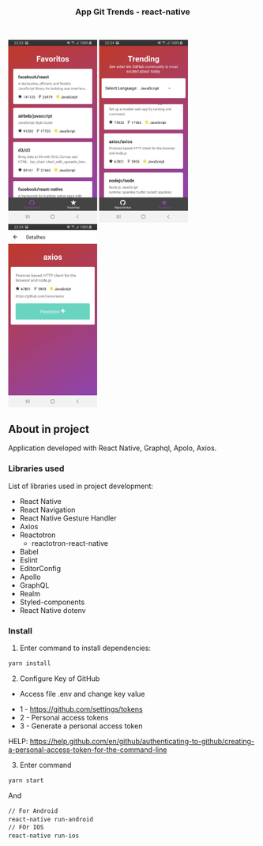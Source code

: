 <p align="center">
  <h3 align="center">App Git Trends - react-native</h3>
</p>
<br />
<p>
  <img width="180" src=".assets-git/GitTrend-01.jpg">
  <img width="180" src=".assets-git/appGitTrend-02.jpg">
  <img width="180" src=".assets-git/appGitTrend-03.jpg">
</p>


## About in project

Application developed with React Native, Graphql, Apolo, Axios.

### Libraries used

List of libraries used in project development:

- React Native
- React Navigation
- React Native Gesture Handler
- Axios
- Reactotron
  - reactotron-react-native
- Babel
- Eslint
- EditorConfig
- Apollo
- GraphQL
- Realm
- Styled-components
- React Native dotenv


### Install

1. Enter command to install dependencies:

```sh
yarn install
```

2.  Configure Key of GitHub
  -  Access file .env and change key value
  * 1 - https://github.com/settings/tokens
  * 2 - Personal access tokens
  * 3 - Generate a personal access token

  HELP: https://help.github.com/en/github/authenticating-to-github/creating-a-personal-access-token-for-the-command-line

3.  Enter command
```sh
yarn start
```

And

```sh
// For Android
react-native run-android
// FOr IOS
react-native run-ios
```
